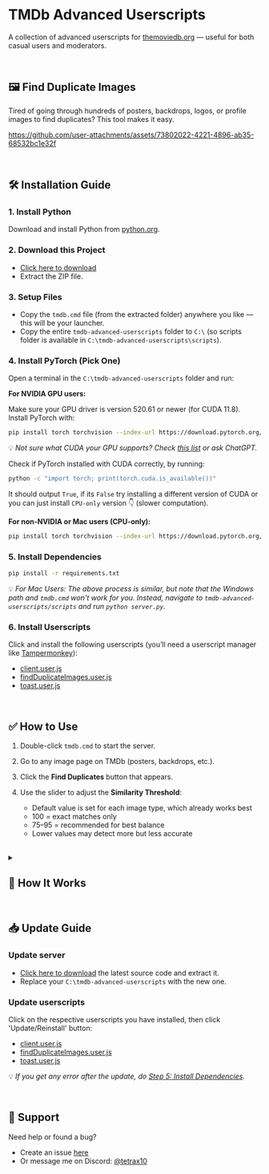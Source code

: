 # TMDb Advanced Userscripts

A collection of advanced userscripts for [themoviedb.org](https://www.themoviedb.org/) — useful for both casual users and moderators.

<br>

## 🖼️ Find Duplicate Images

Tired of going through hundreds of posters, backdrops, logos, or profile images to find duplicates? This tool makes it easy.

https://github.com/user-attachments/assets/73802022-4221-4896-ab35-68532bc1e32f

<br>

## 🛠️ Installation Guide

### 1. Install Python

Download and install Python from [python.org](https://www.python.org/downloads/).

### 2. Download this Project

-   [Click here to download](https://github.com/Tetrax-10/tmdb-advanced-userscripts/archive/refs/heads/main.zip)
-   Extract the ZIP file.

### 3. Setup Files

-   Copy the `tmdb.cmd` file (from the extracted folder) anywhere you like — this will be your launcher.
-   Copy the entire `tmdb-advanced-userscripts` folder to `C:\` (so scripts folder is available in `C:\tmdb-advanced-userscripts\scripts`).

### 4. Install PyTorch (Pick One)

Open a terminal in the `C:\tmdb-advanced-userscripts` folder and run:

**For NVIDIA GPU users:**

Make sure your GPU driver is version 520.61 or newer (for CUDA 11.8). Install PyTorch with:

```bash
pip install torch torchvision --index-url https://download.pytorch.org/whl/cu118
```

💡 _Not sure what CUDA your GPU supports? Check [this list](https://en.wikipedia.org/wiki/CUDA#GPUs_supported) or ask ChatGPT._

Check if PyTorch installed with CUDA correctly, by running:

```bash
python -c "import torch; print(torch.cuda.is_available())"
```

It should output `True`, if its `False` try installing a different version of CUDA or you can just install `CPU-only` version 👇 (slower computation).

**For non-NVIDIA or Mac users (CPU-only):**

```bash
pip install torch torchvision --index-url https://download.pytorch.org/whl/cpu
```

### 5. Install Dependencies

```bash
pip install -r requirements.txt
```

💡 _For Mac Users: The above process is similar, but note that the Windows path and `tmdb.cmd` won't work for you. Instead, navigate to `tmdb-advanced-userscripts/scripts` and run `python server.py`._

### 6. Install Userscripts

Click and install the following userscripts (you’ll need a userscript manager like [Tampermonkey](https://www.tampermonkey.net/)):

-   [client.user.js](https://raw.githubusercontent.com/Tetrax-10/tmdb-advanced-userscripts/refs/heads/main/userscripts/client.user.js)
-   [findDuplicateImages.user.js](https://raw.githubusercontent.com/Tetrax-10/tmdb-advanced-userscripts/refs/heads/main/userscripts/findDuplicateImages.user.js)
-   [toast.user.js](https://raw.githubusercontent.com/Tetrax-10/tmdb-advanced-userscripts/refs/heads/main/userscripts/toast.user.js)

<br>

## ✅ How to Use

1. Double-click `tmdb.cmd` to start the server.
2. Go to any image page on TMDb (posters, backdrops, etc.).
3. Click the **Find Duplicates** button that appears.
4. Use the slider to adjust the **Similarity Threshold**:

    - Default value is set for each image type, which already works best
    - 100 = exact matches only
    - 75–95 = recommended for best balance
    - Lower values may detect more but less accurate

<br>

<details>
<summary><h2>🧠 How It Works</h2></summary>

This project uses a client-server architecture to detect duplicate images on a webpage.

### 🔧 Client (Userscript in Browser)

The client-side script mainly handles the UI and communication:

-   Collects all image URLs on the current page.
-   Sorts image cards in the UI.
-   Shows toast notifications in the browser.
-   Sends image URLs to the server via WebSocket when the **"Find Duplicates"** button is clicked.

> Note: Userscripts running in a browser can't access local files or use hardware-accelerated AI models, so the heavy lifting is done by the server.

### 🖥️ Server (Backend)

The server performs the core image analysis:

-   Downloads and caches the images.
-   Uses a **Convolutional Neural Network (CNN)** to detect visually similar images (posters, backdrops, profile images).
-   Uses **Perceptual Hashing (PHash)** for logos which require precise duplicate detection.
-   Compares images based on a **similarity threshold** — higher thresholds mean stricter matching.
-   Sends back the results in a format the client can easily understand.

### 📁 Script Breakdown

-   `client.user.js`: Handles WebSocket communication and integrates everything on the page.
-   `findDuplicateImages.user.js`: Handles logic specific to sorting and highlighting duplicate images.
-   `toast.user.js`: Displays toast messages. This script is modular and can be reused independently, even without the server or other scripts.

</details>

<br>

## 📥 Update Guide

### Update server

-   [Click here to download](https://github.com/Tetrax-10/tmdb-advanced-userscripts/archive/refs/heads/main.zip) the latest source code and extract it.
-   Replace your `C:\tmdb-advanced-userscripts` with the new one.

### Update userscripts

Click on the respective userscripts you have installed, then click 'Update/Reinstall' button:

-   [client.user.js](https://raw.githubusercontent.com/Tetrax-10/tmdb-advanced-userscripts/refs/heads/main/userscripts/client.user.js)
-   [findDuplicateImages.user.js](https://raw.githubusercontent.com/Tetrax-10/tmdb-advanced-userscripts/refs/heads/main/userscripts/findDuplicateImages.user.js)
-   [toast.user.js](https://raw.githubusercontent.com/Tetrax-10/tmdb-advanced-userscripts/refs/heads/main/userscripts/toast.user.js)

💡 _If you get any error after the update, do [Step 5: Install Dependencies](#5-install-dependencies)._

<br>

## 💬 Support

Need help or found a bug?

-   Create an issue [here](https://github.com/Tetrax-10/tmdb-advanced-userscripts/issues)
-   Or message me on Discord: [@tetrax10](https://discord.com/users/1040249560418750536)
